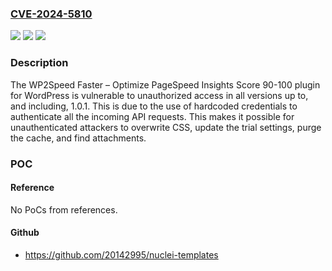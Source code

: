 ### [CVE-2024-5810](https://cve.mitre.org/cgi-bin/cvename.cgi?name=CVE-2024-5810)
![](https://img.shields.io/static/v1?label=Product&message=WP2Speed%20Faster%20%E2%80%93%20Optimize%20PageSpeed%20Insights%20Score%2090-100&color=blue)
![](https://img.shields.io/static/v1?label=Version&message=*%3C%3D%201.0.1%20&color=brighgreen)
![](https://img.shields.io/static/v1?label=Vulnerability&message=CWE-798%20Use%20of%20Hard-coded%20Credentials&color=brighgreen)

### Description

The WP2Speed Faster – Optimize PageSpeed Insights Score 90-100 plugin for WordPress is vulnerable to unauthorized access in all versions up to, and including, 1.0.1. This is due to the use of hardcoded credentials to authenticate all the incoming API requests. This makes it possible for unauthenticated attackers to overwrite CSS, update the trial settings, purge the cache, and find attachments.

### POC

#### Reference
No PoCs from references.

#### Github
- https://github.com/20142995/nuclei-templates

